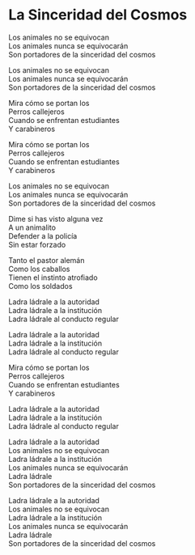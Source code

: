 # La Sinceridad del Cosmos  

Los animales no se equivocan  
Los animales nunca se equivocarán  
Son portadores de la sinceridad del cosmos  

Los animales no se equivocan  
Los animales nunca se equivocarán  
Son portadores de la sinceridad del cosmos  

Mira cómo se portan los  
Perros callejeros  
Cuando se enfrentan estudiantes  
Y carabineros  

Mira cómo se portan los  
Perros callejeros  
Cuando se enfrentan estudiantes  
Y carabineros  

Los animales no se equivocan  
Los animales nunca se equivocarán  
Son portadores de la sinceridad del cosmos  

Dime si has visto alguna vez  
A un animalito  
Defender a la policía  
Sin estar forzado  

Tanto el pastor alemán  
Como los caballos  
Tienen el instinto atrofiado  
Como los soldados  

Ladra ládrale a la autoridad  
Ladra ládrale a la institución  
Ladra ládrale al conducto regular  

Ladra ládrale a la autoridad  
Ladra ládrale a la institución  
Ladra ládrale al conducto regular  

Mira cómo se portan los  
Perros callejeros  
Cuando se enfrentan estudiantes  
Y carabineros  

Ladra ládrale a la autoridad  
Ladra ládrale a la institución  
Ladra ládrale al conducto regular  

Ladra ládrale a la autoridad  
Los animales no se equivocan  
Ladra ládrale a la institución  
Los animales nunca se equivocarán  
Ladra ládrale  
Son portadores de la sinceridad del cosmos  

Ladra ládrale a la autoridad  
Los animales no se equivocan  
Ladra ládrale a la institución  
Los animales nunca se equivocarán  
Ladra ládrale  
Son portadores de la sinceridad del cosmos  
